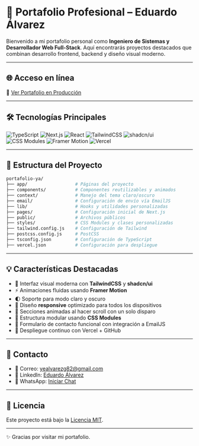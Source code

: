 # 🚀 Portafolio Profesional – Eduardo Álvarez

Bienvenido a mi portafolio personal como **Ingeniero de Sistemas y Desarrollador Web Full-Stack**. Aquí encontrarás proyectos destacados que combinan desarrollo frontend, backend y diseño visual moderno.

---

## 🌐 Acceso en línea

🔗 [Ver Portafolio en Producción](https://portafolio-ya.vercel.app)

---

## 🛠️ Tecnologías Principales

![TypeScript](https://img.shields.io/badge/TypeScript-3178C6?style=for-the-badge&logo=typescript&logoColor=white)
![Next.js](https://img.shields.io/badge/Next.js-000000?style=for-the-badge&logo=next.js&logoColor=white)
![React](https://img.shields.io/badge/React-20232A?style=for-the-badge&logo=react&logoColor=61DAFB)
![TailwindCSS](https://img.shields.io/badge/Tailwind_CSS-06B6D4?style=for-the-badge&logo=tailwindcss&logoColor=white)
![shadcn/ui](https://img.shields.io/badge/shadcn/ui-111827?style=for-the-badge&logo=data:image/svg+xml;base64,PHN2ZyB3aWR0aD0iNDAiIGhlaWdodD0iNDAiIHZpZXdCb3g9IjAgMCA0MCA0MCIgZmlsbD0ibm9uZSIgeG1sbnM9Imh0dHA6Ly93d3cudzMu...")  
![CSS Modules](https://img.shields.io/badge/CSS_Modules-blue?style=for-the-badge&logo=css3&logoColor=white)
![Framer Motion](https://img.shields.io/badge/Framer_Motion-0055FF?style=for-the-badge&logo=framer&logoColor=white)
![Vercel](https://img.shields.io/badge/Vercel-000000?style=for-the-badge&logo=vercel&logoColor=white)

---

## 📁 Estructura del Proyecto

```bash
portafolio-ya/
├── app/                  # Páginas del proyecto
├── components/           # Componentes reutilizables y animados
├── context/              # Manejo del tema claro/oscuro
├── email/                # Configuración de envío vía EmailJS
├── lib/                  # Hooks y utilidades personalizadas
├── pages/                # Configuración inicial de Next.js
├── public/               # Archivos públicos
├── styles/               # CSS Modules y clases personalizadas
├── tailwind.config.js    # Configuración de Tailwind
├── postcss.config.js     # PostCSS
├── tsconfig.json         # Configuración de TypeScript
├── vercel.json           # Configuración para despliegue
```

---

## 💡 Características Destacadas

- 🎨 Interfaz visual moderna con **TailwindCSS** y **shadcn/ui**
- ⚡ Animaciones fluidas usando **Framer Motion**
- 🌓 Soporte para modo claro y oscuro
- 📱 Diseño **responsive** optimizado para todos los dispositivos
- 🔄 Secciones animadas al hacer scroll con un solo disparo
- 🔧 Estructura modular usando **CSS Modules**
- 📨 Formulario de contacto funcional con integración a EmailJS
- 🚀 Despliegue continuo con Vercel + GitHub

---

## 📩 Contacto

- 📧 Correo: [yealvarezg82@gmail.com](mailto:yealvarezg82@gmail.com)
- 💼 LinkedIn: [Eduardo Álvarez](https://linkedin.com/in/eduardo-alvarez-ea)
- 💬 WhatsApp: [Iniciar Chat](https://wa.link/wtk3ys)

---

## 📄 Licencia

Este proyecto está bajo la [Licencia MIT](LICENSE).

---
✨ Gracias por visitar mi portafolio.